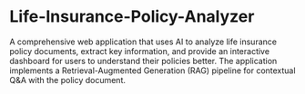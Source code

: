 # Life-Insurance-Policy-Analyzer
A comprehensive web application that uses AI to analyze life insurance policy documents, extract key information, and provide an interactive dashboard for users to understand their policies better. The application implements a Retrieval-Augmented Generation (RAG) pipeline for contextual Q&amp;A with the policy document.
